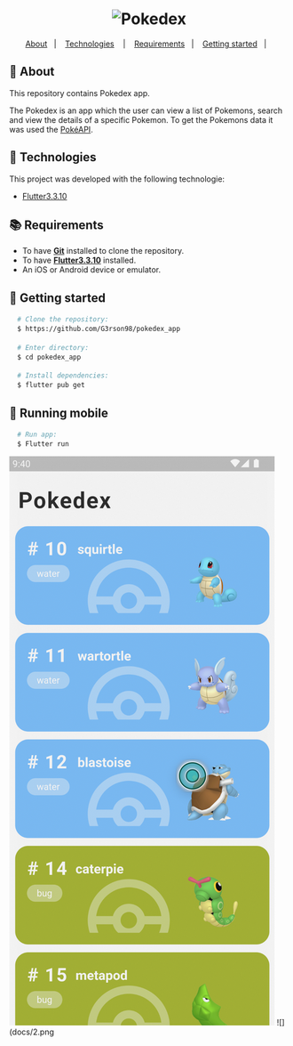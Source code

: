 <h1 align="center">
  <img alt="Pokedex" src="https://ik.imagekit.io/hwyksvj4iv/pokedex_N_WgWrJK0s.png" width="250px" />
</h1>

<p align="center">
  <a href="#page_with_curl-about">About</a>&nbsp;&nbsp;&nbsp;|&nbsp;&nbsp;&nbsp;
  <a href="#hammer-technologies">Technologies</a>
  &nbsp;&nbsp;&nbsp;|&nbsp;&nbsp;&nbsp;
  <a href="#books-requirements">Requirements</a>&nbsp;&nbsp;&nbsp;|&nbsp;&nbsp;&nbsp;
  <a href="#rocket-getting-started">Getting started</a>&nbsp;&nbsp;&nbsp;|&nbsp;&nbsp;&nbsp;
</p>

## :page_with_curl: About
This repository contains Pokedex app.

The Pokedex is an app which the user can view a list of Pokemons, search and view the details of a specific Pokemon. To get the Pokemons data it was used the [PokéAPI](https://pokeapi.co/).

## :hammer: Technologies

This project was developed with the following technologie:

- [Flutter3.3.10](https://docs.flutter.dev/development/tools/sdk/releases?tab=macos)

## :books: Requirements
- To have [**Git**](https://git-scm.com/) installed to clone the repository.
- To have [**Flutter3.3.10**](https://docs.flutter.dev/development/tools/sdk/releases?tab=macos) installed.
- An iOS or Android device or emulator.

## :rocket: Getting started
``` bash
  # Clone the repository:
  $ https://github.com/G3rson98/pokedex_app

  # Enter directory:
  $ cd pokedex_app
  
  # Install dependencies:
  $ flutter pub get
```

## :iphone: Running mobile
```bash
  # Run app:
  $ Flutter run
```

![](docs/1.png)
![](docs/2.png